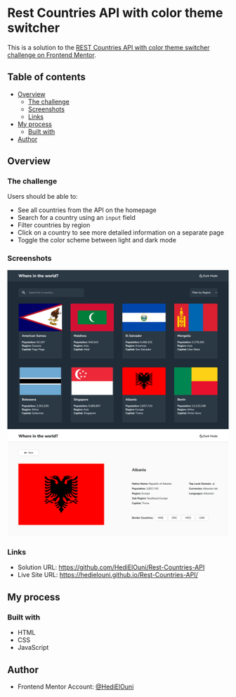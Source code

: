 # Rest Countries API with color theme switcher

This is a solution to the [REST Countries API with color theme switcher challenge on Frontend Mentor](https://www.frontendmentor.io/challenges/rest-countries-api-with-color-theme-switcher-5cacc469fec04111f7b848ca).

## Table of contents

- [Overview](#overview)
  - [The challenge](#the-challenge)
  - [Screenshots](#screenshots)
  - [Links](#links)
- [My process](#my-process)
  - [Built with](#built-with)
- [Author](#author)

## Overview

### The challenge

Users should be able to:

- See all countries from the API on the homepage
- Search for a country using an `input` field
- Filter countries by region
- Click on a country to see more detailed information on a separate page
- Toggle the color scheme between light and dark mode

### Screenshots

![](./Design/screenshot1.png)
![](./Design/screenshot2.png)

### Links

- Solution URL: https://github.com/HediElOuni/Rest-Countries-API
- Live Site URL: https://hedielouni.github.io/Rest-Countries-API/

## My process

### Built with

- HTML
- CSS
- JavaScript

## Author

- Frontend Mentor Account: [@HediElOuni](https://www.frontendmentor.io/profile/HediElOuni)
